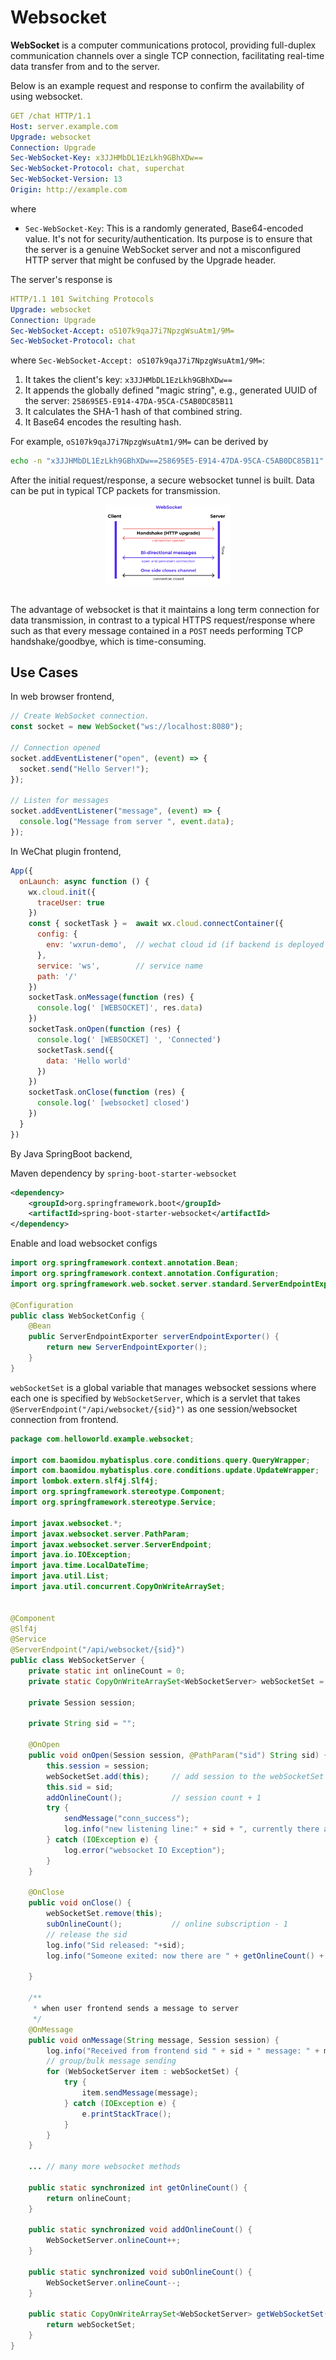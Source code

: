 # Websocket

**WebSocket** is a computer communications protocol, providing full-duplex communication channels over a single TCP connection, facilitating real-time data transfer from and to the server.

Below is an example request and response to confirm the availability of using websocket.

```yaml
GET /chat HTTP/1.1
Host: server.example.com
Upgrade: websocket
Connection: Upgrade
Sec-WebSocket-Key: x3JJHMbDL1EzLkh9GBhXDw==
Sec-WebSocket-Protocol: chat, superchat
Sec-WebSocket-Version: 13
Origin: http://example.com
```

where

*  `Sec-WebSocket-Key`: This is a randomly generated, Base64-encoded value. It's not for security/authentication. Its purpose is to ensure that the server is a genuine WebSocket server and not a misconfigured HTTP server that might be confused by the Upgrade header.

The server's response is 

```yaml
HTTP/1.1 101 Switching Protocols
Upgrade: websocket
Connection: Upgrade
Sec-WebSocket-Accept: oS107k9qaJ7i7NpzgWsuAtm1/9M=
Sec-WebSocket-Protocol: chat
```

where `Sec-WebSocket-Accept: oS107k9qaJ7i7NpzgWsuAtm1/9M=`:

1. It takes the client's key: `x3JJHMbDL1EzLkh9GBhXDw==`
2. It appends the globally defined "magic string", e.g., generated UUID of the server: `258695E5-E914-47DA-95CA-C5AB0DC85B11`
3. It calculates the SHA-1 hash of that combined string.
4. It Base64 encodes the resulting hash.

For example, `oS107k9qaJ7i7NpzgWsuAtm1/9M=` can be derived by

```sh
echo -n "x3JJHMbDL1EzLkh9GBhXDw==258695E5-E914-47DA-95CA-C5AB0DC85B11" | openssl dgst -sha1 -binary | base64
```

After the initial request/response, a secure websocket tunnel is built.
Data can be put in typical TCP packets for transmission.


<div style="display: flex; justify-content: center;">
      <img src="imgs/websocket.png" width="40%" height="40%" alt="websocket" />
</div>
</br>

The advantage of websocket is that it maintains a long term connection for data transmission,
in contrast to a typical HTTPS request/response where such as that every message contained in a `POST` needs performing TCP handshake/goodbye, which is time-consuming.

## Use Cases

In web browser frontend, 
```javascript
// Create WebSocket connection.
const socket = new WebSocket("ws://localhost:8080");

// Connection opened
socket.addEventListener("open", (event) => {
  socket.send("Hello Server!");
});

// Listen for messages
socket.addEventListener("message", (event) => {
  console.log("Message from server ", event.data);
});
```

In WeChat plugin frontend,
```javascript
App({
  onLaunch: async function () {
    wx.cloud.init({
      traceUser: true
    })
    const { socketTask } =  await wx.cloud.connectContainer({
      config: {
        env: 'wxrun-demo',  // wechat cloud id (if backend is deployed on wechat cloud)
      },
      service: 'ws',        // service name
      path: '/'             
    })
    socketTask.onMessage(function (res) {
      console.log(' [WEBSOCKET]', res.data)
    })
    socketTask.onOpen(function (res) {
      console.log(' [WEBSOCKET] ', 'Connected')
      socketTask.send({
        data: 'Hello world'
      })
    })
    socketTask.onClose(function (res) {
      console.log(' [websocket] closed')
    })
  }
})
```

By Java SpringBoot backend,

Maven dependency by `spring-boot-starter-websocket`
```xml
<dependency>  
    <groupId>org.springframework.boot</groupId>  
    <artifactId>spring-boot-starter-websocket</artifactId>  
</dependency> 
```

Enable and load websocket configs

```java
import org.springframework.context.annotation.Bean;
import org.springframework.context.annotation.Configuration;
import org.springframework.web.socket.server.standard.ServerEndpointExporter;

@Configuration
public class WebSocketConfig {
    @Bean
    public ServerEndpointExporter serverEndpointExporter() {
        return new ServerEndpointExporter();
    }
}
```

`webSocketSet` is a global variable that manages websocket sessions where each one is specified by `WebSocketServer`, which is a servlet that takes `@ServerEndpoint("/api/websocket/{sid}")` as one session/websocket connection from frontend.

```java
package com.helloworld.example.websocket;

import com.baomidou.mybatisplus.core.conditions.query.QueryWrapper;
import com.baomidou.mybatisplus.core.conditions.update.UpdateWrapper;
import lombok.extern.slf4j.Slf4j;
import org.springframework.stereotype.Component;
import org.springframework.stereotype.Service;

import javax.websocket.*;
import javax.websocket.server.PathParam;
import javax.websocket.server.ServerEndpoint;
import java.io.IOException;
import java.time.LocalDateTime;
import java.util.List;
import java.util.concurrent.CopyOnWriteArraySet;


@Component
@Slf4j
@Service
@ServerEndpoint("/api/websocket/{sid}")
public class WebSocketServer {
    private static int onlineCount = 0;
    private static CopyOnWriteArraySet<WebSocketServer> webSocketSet = new CopyOnWriteArraySet<WebSocketServer>();

    private Session session;

    private String sid = "";

    @OnOpen
    public void onOpen(Session session, @PathParam("sid") String sid) {
        this.session = session;
        webSocketSet.add(this);     // add session to the webSocketSet
        this.sid = sid;
        addOnlineCount();           // session count + 1
        try {
            sendMessage("conn_success");
            log.info("new listening line:" + sid + ", currently there are :" + getOnlineCount() + "subscriptions");
        } catch (IOException e) {
            log.error("websocket IO Exception");
        }
    }

    @OnClose
    public void onClose() {
        webSocketSet.remove(this);  
        subOnlineCount();           // online subscription - 1
        // release the sid
        log.info("Sid released: "+sid);
        log.info("Someone exited: now there are " + getOnlineCount() + "subscriptions");

    }

    /**
     * when user frontend sends a message to server
     */
    @OnMessage
    public void onMessage(String message, Session session) {
        log.info("Received from frontend sid " + sid + " message: " + message);
        // group/bulk message sending
        for (WebSocketServer item : webSocketSet) {
            try {
                item.sendMessage(message);
            } catch (IOException e) {
                e.printStackTrace();
            }
        }
    }

    ... // many more websocket methods

    public static synchronized int getOnlineCount() {
        return onlineCount;
    }

    public static synchronized void addOnlineCount() {
        WebSocketServer.onlineCount++;
    }

    public static synchronized void subOnlineCount() {
        WebSocketServer.onlineCount--;
    }

    public static CopyOnWriteArraySet<WebSocketServer> getWebSocketSet() {
        return webSocketSet;
    }
}
```